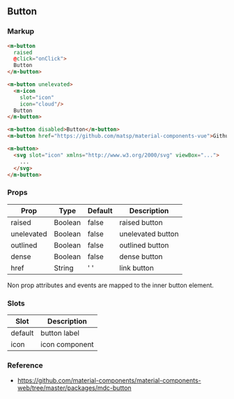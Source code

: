 ## Button

### Markup

```html
<m-button
  raised
  @click="onClick">
  Button
</m-button>

<m-button unelevated>
  <m-icon
    slot="icon"
    icon="cloud"/>
  Button
</m-button>

<m-button disabled>Button</m-button>
<m-button href="https://github.com/matsp/material-components-vue">Github</m-button>

<m-button>
  <svg slot="icon" xmlns="http://www.w3.org/2000/svg" viewBox="...">
    ...
  </svg>
</m-button>
```
### Props

| Prop | Type | Default | Description |
|------|------|---------|-------------|
| raised | Boolean | false | raised button |
| unelevated | Boolean | false | unelevated button |
| outlined | Boolean | false | outlined button |
| dense | Boolean | false | dense button |
| href | String | ' ' | link button |

Non prop attributes and events are mapped to the inner button element.

### Slots

| Slot | Description |
|------|-------------|
| default | button label |
| icon | icon component |

### Reference

- https://github.com/material-components/material-components-web/tree/master/packages/mdc-button
